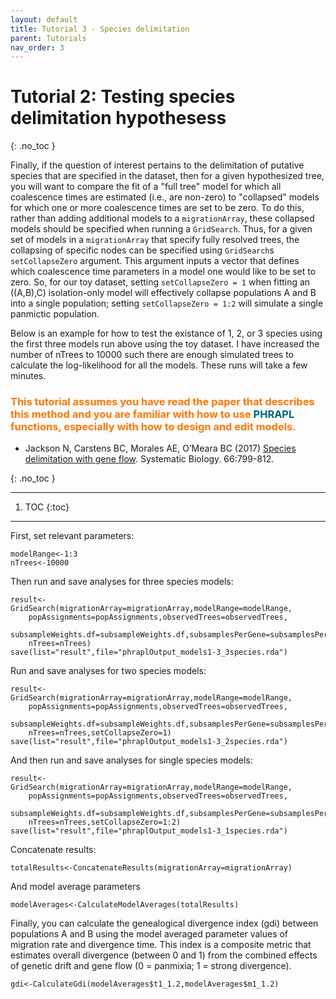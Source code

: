 ```yaml
---
layout: default
title: Tutorial 3 - Species delimitation
parent: Tutorials
nav_order: 3
---
```


# Tutorial 2: Testing species delimitation hypothesess
{: .no_toc }

Finally, if the question of interest pertains to the delimitation of putative species that are specified in the dataset, then for a given hypothesized tree, you will want to compare the fit of a "full tree" model for which all coalescence times are estimated (i.e., are non-zero) to "collapsed" models for which one or more coalescence times are set to be zero. To do this, rather than adding additional models to a `migrationArray`, these collapsed models should be specified when running a `GridSearch`. Thus, for a given set of models in a `migrationArray` that specify fully resolved trees, the collapsing of specific nodes can be specified using `GridSearch`s `setCollapseZero` argument. This argument inputs a vector that defines which coalescence time parameters in a model one would like to be set to zero. So, for our toy dataset, setting `setCollapseZero = 1` when fitting an ((A,B),C) isolation-only model will effectively collapse populations A and B into a single population; setting `setCollapseZero = 1:2` will simulate a single panmictic population.

Below is an example for how to test the existance of 1, 2, or 3 species using the first three models run above using the toy dataset. I have increased the number of nTrees to 10000 such there are enough simulated trees to calculate the log-likelihood for all the models. These runs will take a few minutes.

### **<font color='#ff7700'>This tutorial assumes you have read the paper that describes this method and you are familiar with how to use <font color='#006579'>PHRAPL</font> functions, especially with how to design and edit models.</font>**
- Jackson N, Carstens BC, Morales AE, O’Meara BC (2017) [Species delimitation with gene flow](https://academic.oup.com/sysbio/article/66/5/799/2726792?searchresult=1). Systematic Biology. 66:799-812.

{: .no_toc }

---
1. TOC
{:toc}
---


First, set relevant parameters:

```
modelRange<-1:3  
nTrees<-10000  
```

Then run and save analyses for three species models:

```
result<-GridSearch(migrationArray=migrationArray,modelRange=modelRange,
    popAssignments=popAssignments,observedTrees=observedTrees,
    subsampleWeights.df=subsampleWeights.df,subsamplesPerGene=subsamplesPerGene,
    nTrees=nTrees) 
save(list="result",file="phraplOutput_models1-3_3species.rda")  
```

Run and save analyses for two species models:

```
result<-GridSearch(migrationArray=migrationArray,modelRange=modelRange,
    popAssignments=popAssignments,observedTrees=observedTrees,
    subsampleWeights.df=subsampleWeights.df,subsamplesPerGene=subsamplesPerGene,
    nTrees=nTrees,setCollapseZero=1) 
save(list="result",file="phraplOutput_models1-3_2species.rda") 
```

And then run and save analyses for single species models:

```
result<-GridSearch(migrationArray=migrationArray,modelRange=modelRange,
    popAssignments=popAssignments,observedTrees=observedTrees,
    subsampleWeights.df=subsampleWeights.df,subsamplesPerGene=subsamplesPerGene,
    nTrees=nTrees,setCollapseZero=1:2) 
save(list="result",file="phraplOutput_models1-3_1species.rda") 
```

Concatenate results:

```
totalResults<-ConcatenateResults(migrationArray=migrationArray)  
```

And model average parameters

```
modelAverages<-CalculateModelAverages(totalResults)  
```

Finally, you can calculate the genealogical divergence index (gdi) between populations A and B using the model averaged parameter values of migration rate and divergence time. This index is a composite metric that estimates overall divergence (between 0 and 1) from the combined effects of genetic drift and gene flow (0 = panmixia; 1 = strong divergence).

```
gdi<-CalculateGdi(modelAverages$t1_1.2,modelAverages$m1_1.2)
```
